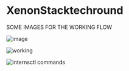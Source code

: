 # XenonStacktechround


SOME IMAGES FOR THE WORKING FLOW

![image](https://github.com/Adarsh210-del/XenonStacktechround/assets/73543459/0ebe9e96-f39b-4a76-a5ee-25cd0f57274b)







![working](https://github.com/Adarsh210-del/XenonStacktechround/assets/73543459/90a04672-0ce5-401f-99dd-eb064604a3ec)










![internsctl commands](https://github.com/Adarsh210-del/XenonStacktechround/assets/73543459/30e62d9b-5c7d-4350-9fc2-724e00b43f94)
